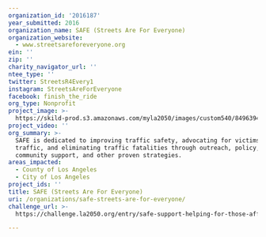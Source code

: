 ```yaml
---
organization_id: '2016187'
year_submitted: 2016
organization_name: SAFE (Streets Are For Everyone)
organization_website:
  - www.streetsareforeveryone.org
ein: ''
zip: ''
charity_navigator_url: ''
ntee_type: ''
twitter: StreetsR4Every1
instagram: StreetsAreForEveryone
facebook: finish_the_ride
org_type: Nonprofit
project_image: >-
  https://skild-prod.s3.amazonaws.com/myla2050/images/custom540/8496394265741-team91.jpg
project_video: ''
org_summary: >-
  SAFE is dedicated to improving traffic safety, advocating for victims of
  traffic, and eliminating traffic fatalities through outreach, policy,
  community support, and other proven strategies.
areas_impacted:
  - County of Los Angeles
  - City of Los Angeles
project_ids: ''
title: SAFE (Streets Are For Everyone)
uri: /organizations/safe-streets-are-for-everyone/
challenge_url: >-
  https://challenge.la2050.org/entry/safe-support-helping-for-those-affected-by-traumatic-traffic-collisions

---
```

